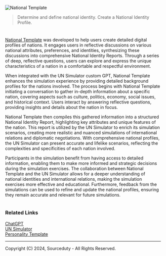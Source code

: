 ![National Template](https://github.com/user-attachments/assets/44002753-5cd6-4635-bf4e-2db0d96ab324)

> Determine and define national identity. Create a National Identity Profile.

# 

[National Template](https://chatgpt.com/g/g-GlHdNPoL1-national-template) was developed to help users create detailed digital profiles of nations. It engages users in reflective discussions on various national attributes, preferences, and identities, synthesizing these discussions into comprehensive National Identity Reports. Through a series of deep, reflective questions, users can explore and express the unique characteristics of a nation in a comfortable and respectful environment.

When integrated with the UN Simulator custom GPT, National Template enhances the simulation experience by providing detailed background profiles for the nations involved. The process begins with National Template initiating a conversation to gather in-depth information about a specific nation, covering aspects such as culture, politics, economy, social issues, and historical context. Users interact by answering reflective questions, providing insights and details about the nation in focus.

National Template then compiles this gathered information into a structured National Identity Report, highlighting key attributes and unique features of the nation. This report is utilized by the UN Simulator to enrich its simulation scenarios, creating more realistic and nuanced simulations of international relations and diplomatic negotiations. With comprehensive national profiles, the UN Simulator can present accurate and lifelike scenarios, reflecting the complexities and specificities of each nation involved.

Participants in the simulation benefit from having access to detailed information, enabling them to make more informed and strategic decisions during the simulation exercises. The collaboration between National Template and the UN Simulator allows for a deeper understanding of national identities and international relations, making the simulation exercises more effective and educational. Furthermore, feedback from the simulations can be used to refine and update the national profiles, ensuring they remain accurate and relevant for future simulations. 

#
### Related Links

[ChatGPT](https://github.com/sourceduty/ChatGPT)
<br>
[UN Simulator](https://github.com/sourceduty/UN_Simulator)
<br>
[Personality Template](https://github.com/sourceduty/Personality_Template)

***
Copyright (C) 2024, Sourceduty - All Rights Reserved.
